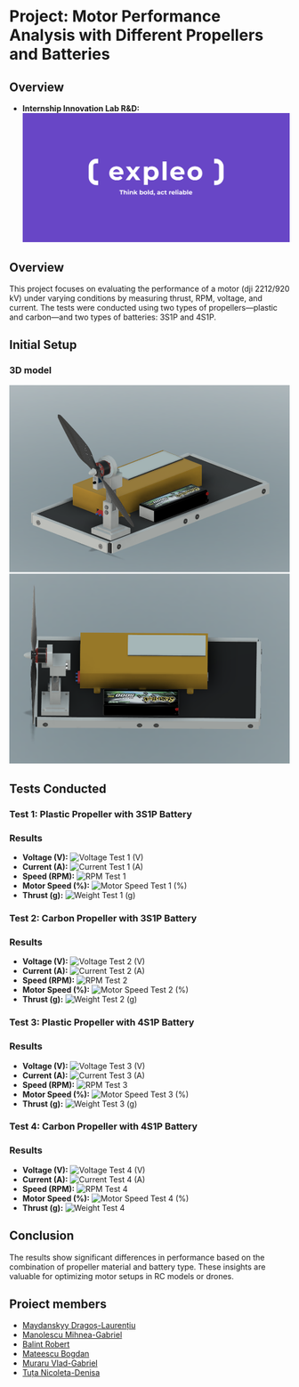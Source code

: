 # Project: Motor Performance Analysis with Different Propellers and Batteries

## Overview

- **Internship Innovation Lab R&D:**
  ![Expleo Group](3d_model/expleo-logo-and-tagline.png)

## Overview

This project focuses on evaluating the performance of a motor (dji 2212/920 kV) under varying conditions by measuring thrust, RPM, voltage, and current. The tests were conducted using two types of propellers—plastic and carbon—and two types of batteries: 3S1P and 4S1P.

## Initial Setup

### 3D model
![Front](3d_model/1.png)
![Vertical](3d_model/2.png)

## Tests Conducted

### Test 1: Plastic Propeller with 3S1P Battery

### Results
- **Voltage (V):**
  ![Voltage Test 1 (V)](3s_1p_plastic/Voltage.png)
- **Current (A):**
  ![Current Test 1 (A)](3s_1p_plastic/Current.png)
- **Speed (RPM):**
  ![RPM Test 1](3s_1p_plastic/Speed.png)
- **Motor Speed (%):**
  ![Motor Speed Test 1 (%)](3s_1p_plastic/MotorPWM.png)
- **Thrust (g):**
  ![Weight Test 1 (g)](3s_1p_plastic/Weight.png)

### Test 2: Carbon Propeller with 3S1P Battery

### Results
- **Voltage (V):**
  ![Voltage Test 2 (V)](3s_1p_carbon/Voltage.png)
- **Current (A):**
  ![Current Test 2 (A)](3s_1p_carbon/Current.png)
- **Speed (RPM):**
  ![RPM Test 2](3s_1p_carbon/Speed.png)
- **Motor Speed (%):**
  ![Motor Speed Test 2 (%)](3s_1p_carbon/MotorPWM.png)
- **Thrust (g):**
  ![Weight Test 2 (g)](3s_1p_carbon/Weight.png)

### Test 3: Plastic Propeller with 4S1P Battery

### Results
- **Voltage (V):**
  ![Voltage Test 3 (V)](4s_1p_plastic/Voltage.png)
- **Current (A):**
  ![Current Test 3 (A)](4s_1p_plastic/Current.png)
- **Speed (RPM):**
  ![RPM Test 3](4s_1p_plastic/Speed.png)
- **Motor Speed (%):**
  ![Motor Speed Test 3 (%)](4s_1p_plastic/MotorPWM.png)
- **Thrust (g):**
  ![Weight Test 3 (g)](4s_1p_plastic/Weight.png)

### Test 4: Carbon Propeller with 4S1P Battery

### Results
- **Voltage (V):**
  ![Voltage Test 4 (V)](4s_1p_carbon/Voltage.png)
- **Current (A):**
  ![Current Test 4 (A)](4s_1p_carbon/Current.png)
- **Speed (RPM):**
  ![RPM Test 4](4s_1p_carbon/Speed.png)
- **Motor Speed (%):**
  ![Motor Speed Test 4 (%)](4s_1p_carbon/MotorPWM.png)
- **Thrust (g):**
  ![Weight Test 4](4s_1p_carbon/Weight.png)

## Conclusion

The results show significant differences in performance based on the combination of propeller material and battery type. These insights are valuable for optimizing motor setups in RC models or drones.

## Proiect members

- [Maydanskyy Dragoș-Laurențiu](https://github.com/Dragos-cmd)
- [Manolescu Mihnea-Gabriel](https://github.com/Mihnea-Gabriel)
- [Balint Robert](https://github.com/RobertBalint43)
- [Mateescu Bogdan](https://github.com/Bogdanuca)
- [Muraru Vlad-Gabriel](https://github.com/VladgGggg)
- [Tuța Nicoleta-Denisa](https://github.com/Denisa06)


